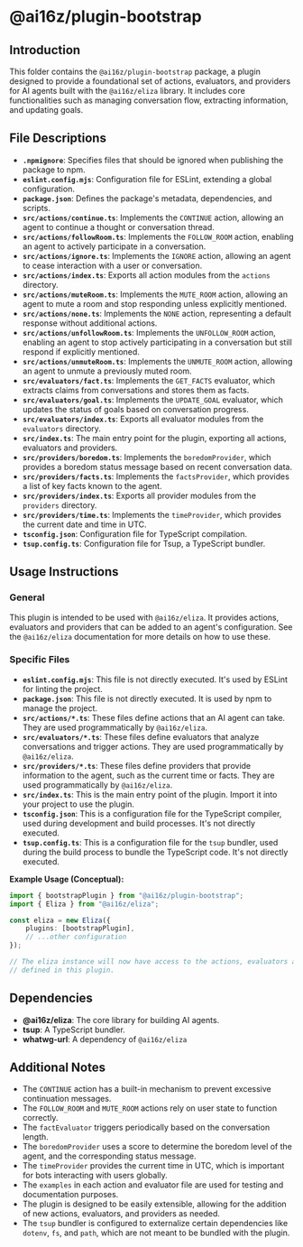 # @ai16z/plugin-bootstrap

## Introduction

This folder contains the `@ai16z/plugin-bootstrap` package, a plugin designed to provide a foundational set of actions, evaluators, and providers for AI agents built with the `@ai16z/eliza` library. It includes core functionalities such as managing conversation flow, extracting information, and updating goals.

## File Descriptions

-   **`.npmignore`**: Specifies files that should be ignored when publishing the package to npm.
-   **`eslint.config.mjs`**: Configuration file for ESLint, extending a global configuration.
-   **`package.json`**: Defines the package's metadata, dependencies, and scripts.
-   **`src/actions/continue.ts`**: Implements the `CONTINUE` action, allowing an agent to continue a thought or conversation thread.
-   **`src/actions/followRoom.ts`**: Implements the `FOLLOW_ROOM` action, enabling an agent to actively participate in a conversation.
-   **`src/actions/ignore.ts`**: Implements the `IGNORE` action, allowing an agent to cease interaction with a user or conversation.
-   **`src/actions/index.ts`**: Exports all action modules from the `actions` directory.
-   **`src/actions/muteRoom.ts`**: Implements the `MUTE_ROOM` action, allowing an agent to mute a room and stop responding unless explicitly mentioned.
-   **`src/actions/none.ts`**: Implements the `NONE` action, representing a default response without additional actions.
-  **`src/actions/unfollowRoom.ts`**: Implements the `UNFOLLOW_ROOM` action, enabling an agent to stop actively participating in a conversation but still respond if explicitly mentioned.
-   **`src/actions/unmuteRoom.ts`**: Implements the `UNMUTE_ROOM` action, allowing an agent to unmute a previously muted room.
-   **`src/evaluators/fact.ts`**: Implements the `GET_FACTS` evaluator, which extracts claims from conversations and stores them as facts.
-   **`src/evaluators/goal.ts`**: Implements the `UPDATE_GOAL` evaluator, which updates the status of goals based on conversation progress.
-   **`src/evaluators/index.ts`**: Exports all evaluator modules from the `evaluators` directory.
-   **`src/index.ts`**: The main entry point for the plugin, exporting all actions, evaluators and providers.
-   **`src/providers/boredom.ts`**: Implements the `boredomProvider`, which provides a boredom status message based on recent conversation data.
-  **`src/providers/facts.ts`**: Implements the `factsProvider`, which provides a list of key facts known to the agent.
-   **`src/providers/index.ts`**: Exports all provider modules from the `providers` directory.
-   **`src/providers/time.ts`**: Implements the `timeProvider`, which provides the current date and time in UTC.
-   **`tsconfig.json`**: Configuration file for TypeScript compilation.
-   **`tsup.config.ts`**: Configuration file for Tsup, a TypeScript bundler.

## Usage Instructions

### General
This plugin is intended to be used with `@ai16z/eliza`.  It provides actions, evaluators and providers that can be added to an agent's configuration.  See the `@ai16z/eliza` documentation for more details on how to use these.

### Specific Files

-   **`eslint.config.mjs`**: This file is not directly executed. It's used by ESLint for linting the project.
-   **`package.json`**: This file is not directly executed. It is used by npm to manage the project.
-   **`src/actions/*.ts`**: These files define actions that an AI agent can take. They are used programmatically by `@ai16z/eliza`.
-   **`src/evaluators/*.ts`**: These files define evaluators that analyze conversations and trigger actions. They are used programmatically by `@ai16z/eliza`.
-   **`src/providers/*.ts`**: These files define providers that provide information to the agent, such as the current time or facts. They are used programmatically by `@ai16z/eliza`.
-   **`src/index.ts`**: This is the main entry point of the plugin. Import it into your project to use the plugin.
- **`tsconfig.json`**: This is a configuration file for the TypeScript compiler, used during development and build processes. It's not directly executed.
- **`tsup.config.ts`**: This is a configuration file for the `tsup` bundler, used during the build process to bundle the TypeScript code. It's not directly executed.

**Example Usage (Conceptual):**
```typescript
import { bootstrapPlugin } from "@ai16z/plugin-bootstrap";
import { Eliza } from "@ai16z/eliza";

const eliza = new Eliza({
    plugins: [bootstrapPlugin],
    // ...other configuration
});

// The eliza instance will now have access to the actions, evaluators and providers
// defined in this plugin.
```

## Dependencies

-   **@ai16z/eliza**: The core library for building AI agents.
-   **tsup**: A TypeScript bundler.
-  **whatwg-url**: A dependency of `@ai16z/eliza`

## Additional Notes

-   The `CONTINUE` action has a built-in mechanism to prevent excessive continuation messages.
-   The `FOLLOW_ROOM` and `MUTE_ROOM` actions rely on user state to function correctly.
-   The `factEvaluator` triggers periodically based on the conversation length.
- The `boredomProvider` uses a score to determine the boredom level of the agent, and the corresponding status message.
- The `timeProvider` provides the current time in UTC, which is important for bots interacting with users globally.
- The `examples` in each action and evaluator file are used for testing and documentation purposes.
-   The plugin is designed to be easily extensible, allowing for the addition of new actions, evaluators, and providers as needed.
-   The `tsup` bundler is configured to externalize certain dependencies like `dotenv`, `fs`, and `path`, which are not meant to be bundled with the plugin.
